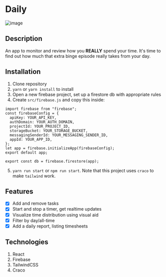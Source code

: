 # Daily
![image](https://user-images.githubusercontent.com/58481800/115999874-5ca83f00-a5f6-11eb-9f78-3e47aaeb44ef.png)

## Description

An app to monitor and review how you **REALLY** spend your time.
It's time to find out how much that extra binge episode really takes from your day.

## Installation

1) Clone repository
2) `yarn` or `yarn install` to install
3) Open a new firebase project, set up a firestore db with appropriate rules
4) Create `src/firebase.js` and copy this inside:
```
import firebase from "firebase";
const firebaseConfig = {
  apiKey: YOUR_API_KEY,
  authDomain: YOUR_AUTH_DOMAIN,
  projectId: YOUR_PROJECT_ID,
  storageBucket: YOUR_STORAGE_BUCKET,
  messagingSenderId: YOUR_MESSAGING_SENDER_ID,
  appId: YOUR_APP_ID,
};
let app = firebase.initializeApp(firebaseConfig);
export default app;

export const db = firebase.firestore(app);
```
5) `yarn run start` or `npm run start`. Note that this project uses `craco` to make `tailwind` work.

## Features

- [x] Add and remove tasks
- [x] Start and stop a timer, get realtime updates
- [x] Visualize time distribution using visual aid
- [x] Filter by day/all-time
- [x] Add a daily report, listing timesheets

## Technologies

1) React
3) Firebase
4) TailwindCSS
5) Craco

